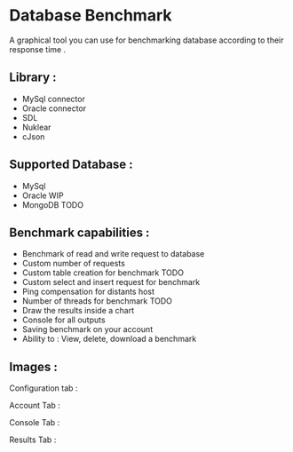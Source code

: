 <h1> Database Benchmark </h1>

A graphical tool you can use for benchmarking database according to their response time .
 
<h2> Library : </h2>
<ul>
 <li> MySql connector  </li> 
 <li> Oracle connector </li>
 <li> SDL </li>
 <li> Nuklear </li>
 <li> cJson </li>
</ul>

<h2> Supported Database : </h2>
<ul>
 <li> MySql </li> 
 <li> Oracle WIP </li>
 <li> MongoDB TODO </li>
</ul>

<h2> Benchmark capabilities : </h2>
<ul>
 <li> Benchmark of read and write request to database </li> 
 <li> Custom number of requests </li>
 <li> Custom table creation for benchmark TODO</li>
 <li> Custom select and insert request for benchmark </li>
 <li> Ping compensation for distants host </li>
 <li> Number of threads for benchmark TODO</li>
 <li> Draw the results inside a chart </li>
 <li> Console for all outputs </li>
 <li> Saving benchmark on your account </li>
 <li> Ability to : View, delete, download a benchmark </li>
</ul>

<h2> Images : </h2>
Configuration tab : 
<img href="">

Account Tab : 
<img href="">

Console Tab : 
<img href="">

Results Tab : 
<img href="">
